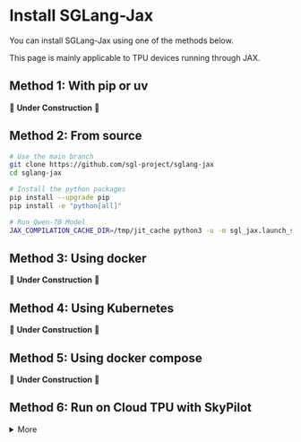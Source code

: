 # Install SGLang-Jax

You can install SGLang-Jax using one of the methods below.

This page is mainly applicable to TPU devices running through JAX.

## Method 1: With pip or uv

🚧 **Under Construction** 🚧

## Method 2: From source

```bash
# Use the main branch
git clone https://github.com/sgl-project/sglang-jax
cd sglang-jax

# Install the python packages
pip install --upgrade pip
pip install -e "python[all]"

# Run Qwen-7B Model
JAX_COMPILATION_CACHE_DIR=/tmp/jit_cache python3 -u -m sgl_jax.launch_server --model-path Qwen/Qwen-7B-Chat --trust-remote-code  --dist-init-addr=0.0.0.0:10011 --nnodes=1  --tp-size=4 --device=tpu --random-seed=3 --node-rank=0 --mem-fraction-static=0.8 --max-prefill-tokens=8192 --download-dir=/tmp --dtype=bfloat16  --skip-server-warmup --host 0.0.0.0 --port 30000
```

## Method 3: Using docker

🚧 **Under Construction** 🚧

## Method 4: Using Kubernetes

🚧 **Under Construction** 🚧

## Method 5: Using docker compose

🚧 **Under Construction** 🚧

## Method 6: Run on Cloud TPU with SkyPilot

<details>
<summary>More</summary>

To deploy on Google’s Cloud TPU, you can use [SkyPilot](https://github.com/skypilot-org/skypilot).

1. Install SkyPilot and set up cloud access: see [SkyPilot's documentation](https://skypilot.readthedocs.io/en/latest/getting-started/installation.html) and [Cloud TPU — SkyPilot documentation](https://docs.skypilot.co/en/latest/reference/tpu.html)
2. Deploy on your own infra with a single command and get the HTTP API endpoint:
<details>
<summary>SkyPilot YAML: <code>sglang-jax.yaml</code></summary>

```yaml
# sglang-jax.yaml
resources:
   accelerators: tpu-v6e-4
   accelerator_args:
      tpu_vm: True
      runtime_version: v2-alpha-tpuv6e
file_mounts:
  ~/.ssh/id_rsa: ~/.ssh/id_rsa
setup: |
  chmod 600 ~/.ssh/id_rsa
  rm ~/.ssh/config
  GIT_SSH_COMMAND="ssh -o UserKnownHostsFile=/dev/null -o StrictHostKeyChecking=no" git clone https://github.com/sgl-project/sglang-jax
run: |
  cd sglang-jax
  pip install -e "python[all]"
  JAX_COMPILATION_CACHE_DIR=/tmp/jit_cache python3 -u -m sgl_jax.launch_server --model-path Qwen/Qwen-7B-Chat --trust-remote-code  --dist-init-addr=0.0.0.0:10011 --nnodes=1  --tp-size=4 --device=tpu --random-seed=3 --node-rank=0 --mem-fraction-static=0.8 --max-prefill-tokens=8192 --download-dir=/tmp --dtype=bfloat16  --skip-server-warmup --attention-backend=fa --host 0.0.0.0 --port 30000
```

</details>

```bash
sky launch -c sglang-jax sglang.yaml --infra=gcp

# Get the HTTP API endpoint
sky status --endpoint 30000 sglang-jax
```
- For debugging and testing purposes, you can use spot instances to reduce costs by adding the `--use-spot` flag to your SkyPilot commands:
  ```bash
  sky launch -c sglang-jax sglang.yaml --infra=gcp --use-spot
  ```

</details>
